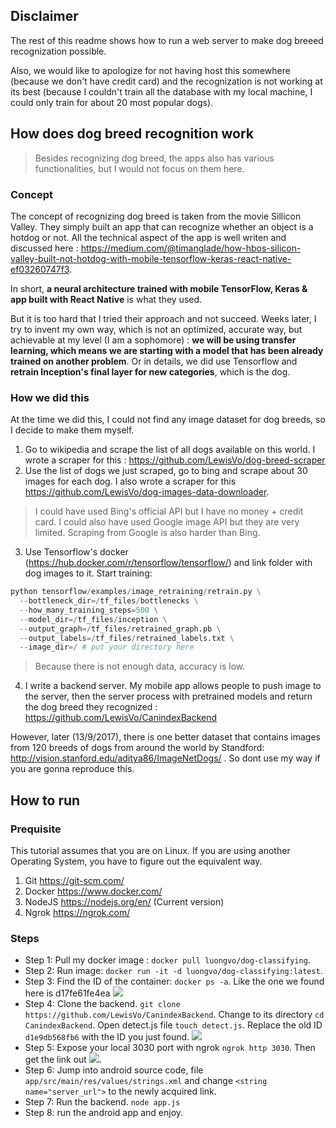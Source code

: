 ## Disclaimer 

The rest of this readme shows how to run a web server to make dog breeed recognization possible.

Also, we would like to apologize for not having host this somewhere (because we don't have credit card) and the recognization is not working at its best (because I couldn't train all the database with my local machine, I could only train for about 20 most popular dogs).

## How does dog breed recognition work

> Besides recognizing dog breed, the apps also has various functionalities, but I would not focus on them here.

### Concept 

The concept of recognizing dog breed is taken from the movie Sillicon Valley. They simply built an app that can recognize whether an object is a hotdog or not. All the technical aspect of the app is well writen and discussed here : https://medium.com/@timanglade/how-hbos-silicon-valley-built-not-hotdog-with-mobile-tensorflow-keras-react-native-ef03260747f3. 

In short, **a neural architecture trained with mobile TensorFlow, Keras & app built with React Native** is what they used. 

But it is too hard that I tried their approach and not succeed. Weeks later, I try to invent my own way, which is not an optimized, accurate way, but achievable at my level (I am a sophomore) : **we will be using transfer learning, which means we are starting with a model that has been already trained on another problem**. Or in details, we did use Tensorflow and **retrain Inception's final layer for new categories**, which is the dog.

### How we did this  

At the time we did this, I could not find any image dataset for dog breeds, so I decide to make them myself. 

1. Go to wikipedia and scrape the list of all dogs available on this world. I wrote a scraper for this : https://github.com/LewisVo/dog-breed-scraper
2. Use the list of dogs we just scraped, go to bing and scrape about 30 images for each dog. I also wrote a scraper for this https://github.com/LewisVo/dog-images-data-downloader. 
> I could have used Bing's official API but I have no money + credit card. I could also have used Google image API but they are very limited. Scraping from Google is also harder than Bing. 

3. Use Tensorflow's docker (https://hub.docker.com/r/tensorflow/tensorflow/) and link folder with dog images to it. Start training: 
```python
python tensorflow/examples/image_retraining/retrain.py \
  --bottleneck_dir=/tf_files/bottlenecks \
  --how_many_training_steps=500 \
  --model_dir=/tf_files/inception \
  --output_graph=/tf_files/retrained_graph.pb \
  --output_labels=/tf_files/retrained_labels.txt \
  --image_dir=/ # put your directory here
``` 
> Because there is not enough data, accuracy is low.

4. I write a backend server. My mobile app allows people to push image to the server, then the server process with pretrained models and return the dog breed they recognized : https://github.com/LewisVo/CanindexBackend

However, later (13/9/2017), there is one better dataset that contains images from 120 breeds of dogs from around the world by Standford: http://vision.stanford.edu/aditya86/ImageNetDogs/ . So dont use my way if you are gonna reproduce this. 

## How to run

### Prequisite 
This tutorial assumes that you are on Linux. If you are using another Operating System, you have to figure out the equivalent way.

1. Git  https://git-scm.com/
2. Docker https://www.docker.com/ 
3. NodeJS https://nodejs.org/en/ (Current version)
4. Ngrok https://ngrok.com/ 


### Steps

- Step 1: Pull my docker image : `docker pull luongvo/dog-classifying`.
- Step 2: Run image: `docker run -it -d luongvo/dog-classifying:latest`.
- Step 3: Find the ID of the container: `docker ps -a`. Like the one we found here is d17fe61fe4ea  ![](http://i.imgur.com/vLG5Lim.png) 
- Step 4: Clone the backend. `git clone https://github.com/LewisVo/CanindexBackend`. Change to its directory `cd CanindexBackend`. Open detect.js file `touch detect.js`. Replace the old ID `d1e9db568fb6` with the ID you just found. ![](http://i.imgur.com/G0eLJuL.png)
- Step 5: Expose your local 3030 port with ngrok `ngrok http 3030`. Then get the link out ![](http://i.imgur.com/BWQ5nKY.png).
- Step 6: Jump into android source code, file `app/src/main/res/values/strings.xml` and change `<string name="server_url">` to the newly acquired link. 
- Step 7: Run the backend. `node app.js`
- Step 8: run the android app and enjoy.







